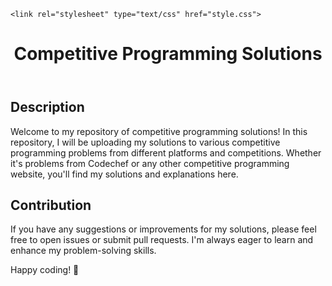 <!DOCTYPE html>
<html lang="en">
<head>
    <meta charset="UTF-8">
    <meta name="viewport" content="width=device-width, initial-scale=1.0">

    <link rel="stylesheet" type="text/css" href="style.css">
</head>
<body>
    <header>
        <h1>Competitive Programming Solutions</h1>
    </header>
    <section>
        <h1>Description</h1>
        <p>Welcome to my repository of competitive programming solutions! In this repository, I will be uploading my solutions to various competitive programming problems from different platforms and competitions. Whether it's problems from Codechef or any other competitive programming website, you'll find my solutions and explanations here.</p>

<h2>Contribution</h2>
        <p>If you have any suggestions or improvements for my solutions, please feel free to open issues or submit pull requests. I'm always eager to learn and enhance my problem-solving skills.</p>

<p>Happy coding! 🚀</p>
    </section>
</body>
</html>
